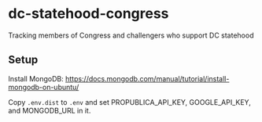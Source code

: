# dc-statehood-congress

Tracking members of Congress and challengers who support DC statehood

## Setup

Install MongoDB: https://docs.mongodb.com/manual/tutorial/install-mongodb-on-ubuntu/

Copy `.env.dist` to `.env` and set PROPUBLICA_API_KEY, GOOGLE_API_KEY, and MONGODB_URL in it.

